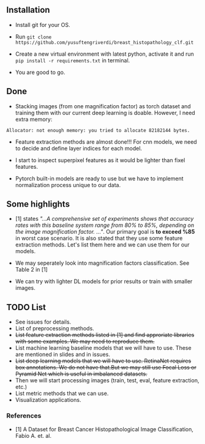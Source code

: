 ## Installation

- Install git for your OS.

- Run `git clone https://github.com/yusuftengriverdi/breast_histopathology_clf.git`

- Create a new virtual environment with latest python, activate it and run `pip install -r requirements.txt` in terminal.

- You are good to go.

## Done

- Stacking images (from one magnification factor) as torch dataset and training them with our current deep learning is doable. However, I need extra memory:

`Allocator: not enough memory: you tried to allocate 82182144 bytes.`

- Feature extraction methods are almost done!!! For cnn models, we need to decide and define layer indices for each model. 

- I start to inspect superpixel features as it would be lighter than fixel features. 

- Pytorch built-in models are ready to use but we have to implement normalization process unique to our data.


## Some highlights

- [1] states *"...A comprehensive set of experiments shows that accuracy rates with this baseline system range from 80% to 85%, depending on the image magnification factor. ..."*. Our primary goal is **to exceed %85** in worst case scenario. It is also stated that they use some feature extraction methods. Let's list them here and we can use them for our models.

- We may seperately look into magnification factors classification. See Table 2 in [1]

- We can try with lighter DL models for prior results or train with smaller images.


## TODO List

- See issues for details. 
- List of preprocessing methods.
- ~~List feature extraction methods listed in [1] and find approriate libraries with some examples. We may need to reproduce them.~~
- List machine learning baseline models that we will have to use. These are mentioned in slides and in issues.
- ~~List deep learning models that we will have to use. RetinaNet requires box annotations. We do not have that.But we may still use Focal Loss or Pyramid Net which is useful in imbalanced datasets.~~ 
- Then we will start processing images (train, test, eval, feature extraction, etc.)
- List metric methods that we can use.
- Visualization applications.

### References

- [1] A Dataset for Breast Cancer Histopathological Image Classification, Fabio A. et. al.

